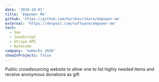 ```yaml
---
date: '2019-10-01'
title: 'Empower Me'
github: 'https://github.com/harshasrikara/empower-me'
external: 'https://devpost.com/software/empower-me'
tech:
  - Vue
  - JavaScript
  - Stripe API
  - Autocode
company: 'nwHacks 2020'
showInProjects: false
---
```


Public crowdsourcing website to allow one to list highly needed items and receive anonymous donations as gift
